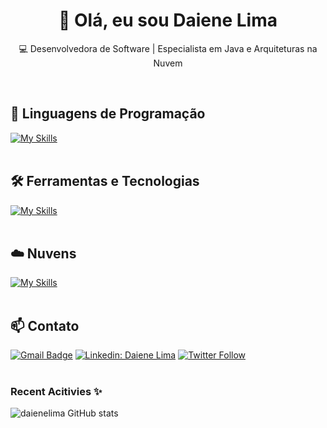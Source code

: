 <h1 align="center">👋 Olá, eu sou Daiene Lima</h1>

<p align="center">
  💻 Desenvolvedora de Software | Especialista em Java e Arquiteturas na Nuvem
</p><br>

## 🚀 Linguagens de Programação
[![My Skills](https://skillicons.dev/icons?i=java,python,javascript,c,nodejs)](https://skillicons.dev)<br><br>

## 🛠️ Ferramentas e Tecnologias
[![My Skills](https://skillicons.dev/icons?i=idea,vscode,eclipse,mysql,bootstrap,git,github,postman,docker,terraform,postgres,jenkins,jquery,kubernetes,maven)](https://skillicons.dev)<br><br>

## ☁️ Nuvens
[![My Skills](https://skillicons.dev/icons?i=aws,azure)](https://skillicons.dev)<br><br>


## 📫 Contato

[![Gmail Badge](https://img.shields.io/badge/-{daiene.m17@gmail.com}-006bed?style=flat-square&logo=Gmail&logoColor=white&link=mailto:{SeuEmail})](mailto:{SeuEmail})
[![Linkedin: Daiene Lima](https://img.shields.io/badge/-DaieneLima-blue?style=flat-square&logo=Linkedin&logoColor=white&link=https://www.linkedin.com/in/daiene-lima/)](https://www.linkedin.com/in/daiene-lima/)
[![Twitter Follow](https://img.shields.io/twitter/follow/criadoradbugs?style=social)]({Link}) 
<br><br>


### Recent Acitivies ✨
![daienelima GitHub stats](https://github-readme-stats.vercel.app/api?username=daienelima&show_icons=true)

<br />
<br />


